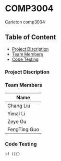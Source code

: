 # COMP3004
Carleton comp3004

##  Table of Content

- [Project Discription](#project-discription)
- [Team Members](#team-members)
- [Code Testing](#code-testing)

###  Project Discription


### Team Members
Name |
-----|
Chang Liu|
Yimai Li|
Zeye Gu|
FengTing Guo|

### Code Testing

`if (){}`

